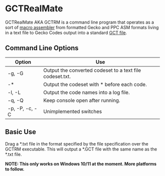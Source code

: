 # GCTRealMate
GCTRealMate AKA GCTRM is a command line program that operates as a sort of [macro assembler](https://en.wikipedia.org/wiki/Assembly_language#Assembler) from formatted Gecko and PPC ASM formats living in a text file to Gecko Codes output into a standard [GCT file](https://mariokartwii.com/showthread.php?tid=37).

## Command Line Options
| Option         |     Use                                                  |
| -------------- | -------------------------------------------------------- |
| -g, -G         | Output the converted codeset to a text file codeset.txt. |
| -*             | Output the codeset with * before each code.              |
| -l, -L         | Output the code names into a log file.                   |
| -q, -Q         | Keep console open after running.                         |
| -p, -P, -c, -C | Unimplemented switches                                   |

## Basic Use
Drag a \*.txt file in the format specified by the file specification over the GCTRM executable. This will output a \*.GCT file with the same name as the \*.txt file.
  
**NOTE: This only works on Windows 10/11 at the moment. More platforms to follow.**
